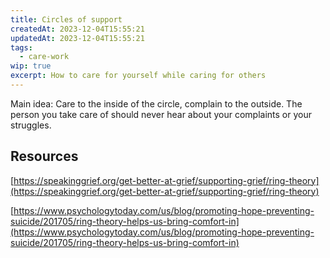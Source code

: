```yaml
---
title: Circles of support
createdAt: 2023-12-04T15:55:21
updatedAt: 2023-12-04T15:55:21
tags:
  - care-work
wip: true
excerpt: How to care for yourself while caring for others
---
```

Main idea: Care to the inside of the circle, complain to the outside. The person you take care of should never hear about your complaints or your struggles.
## Resources

[https://speakinggrief.org/get-better-at-grief/supporting-grief/ring-theory](https://speakinggrief.org/get-better-at-grief/supporting-grief/ring-theory)

[https://www.psychologytoday.com/us/blog/promoting-hope-preventing-suicide/201705/ring-theory-helps-us-bring-comfort-in](https://www.psychologytoday.com/us/blog/promoting-hope-preventing-suicide/201705/ring-theory-helps-us-bring-comfort-in)
